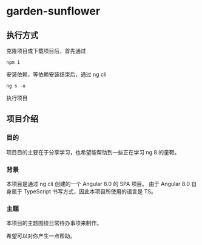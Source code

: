 # garden-sunflower
## 执行方式
克隆项目或下载项目后，首先通过
```
npm i
```
安装依赖，等依赖安装结束后，通过 ng cli
```
ng s -o
```
执行项目
## 项目介绍
### 目的
项目目的主要在于分享学习，也希望能帮助到一些正在学习 ng 8 的童鞋。

### 背景
本项目是通过 ng cli 创建的一个 Angular 8.0 的 SPA 项目。
由于 Angular 8.0 自身属于 TypeScript 书写方式，因此本项目所使用的语言是 TS。

### 主题
本项目的主题围绕日常待办事项来制作。

希望可以对你产生一点帮助。
